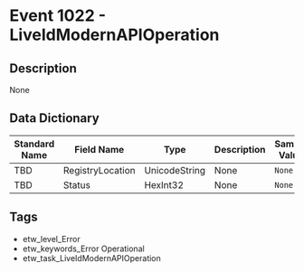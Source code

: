 # Event 1022 - LiveIdModernAPIOperation

## Description
None

## Data Dictionary
|Standard Name|Field Name|Type|Description|Sample Value|
|---|---|---|---|---|
|TBD|RegistryLocation|UnicodeString|None|`None`|
|TBD|Status|HexInt32|None|`None`|

## Tags
* etw_level_Error
* etw_keywords_Error Operational
* etw_task_LiveIdModernAPIOperation